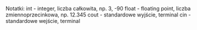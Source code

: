 Notatki:
int - integer, liczba całkowita, np. 3, -90
float - floating point, liczba zmiennoprzecinkowa, np. 12.345
cout - standardowe wyjście, terminal
cin - standardowe wejście, terminal
